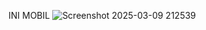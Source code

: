 INI MOBIL
![Screenshot 2025-03-09 212539](https://github.com/user-attachments/assets/24586b4b-f6eb-4d70-869a-91358431206a)
